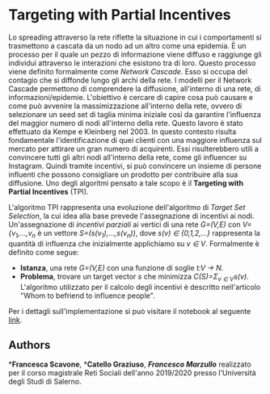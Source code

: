 # Targeting with Partial Incentives

Lo spreading attraverso la rete riflette la situazione in cui i comportamenti si trasmettono a cascata da un nodo ad un altro come una epidemia. È un processo per il quale un pezzo di informazione viene diffuso e raggiunge gli individui attraverso le interazioni che esistono tra di loro. Questo processo viene definito formalmente come *Network Cascade*. Esso si occupa del contagio che si diffonde lungo gli archi della rete. I modelli per il Network Cascade permettono di comprendere la diffusione, all'interno di una rete, di informazioni/epidemie. L'obiettivo è cercare di capire cosa può causare e come può avvenire la massimizzazione all'interno della rete, ovvero di selezionare un seed set di taglia minima iniziale così da garantire l'influenza del maggior numero di nodi all'interno della rete. Questo lavoro è stato effettuato da Kempe e Kleinberg nel 2003. 
In questo contesto risulta fondamentale l'identificazione di quei clienti con una maggiore influenza sul mercato per attirare un gran numero di acquirenti. Essi risulterebbero utili a convincere tutti gli altri nodi all'interno della rete, come gli influencer su Instagram. Quindi tramite incentivi, si può convincere un insieme di persone influenti che possono consigliare un prodotto per contribuire alla sua diffusione.
Uno degli algoritmi pensato a tale scopo è il **Targeting with Partial Incentives** (TPI).

L'algoritmo TPI rappresenta una evoluzione dell'algoritmo di *Target Set Selection*, la cui idea alla base prevede l'assegnazione di incentivi ai nodi. Un'assegnazione di *incentivi parziali* ai vertici di una rete *G=(V,E)* con *V={v<sub>1</sub>,...,v<sub>n</sub>* è un vettore *S=(s(v<sub>1</sub>),...,s(v<sub>n</sub>))*, dove *s(v) ∈ {0,1,2,...}* rappresenta la quantità di influenza che inizialmente applichiamo su *v ∈ V*.
Formalmente è definito come segue:
- **Istanza**, una rete *G=(V,E)* con una funzione di soglie *t:V → N*.
- **Problema**, trovare un target vector *s* che minimizza *C(S)=Σ<sub>v ∈ V</sub>s(v)*.
L'algoritmo utilizzato per il calcolo degli incentivi è descritto nell'articolo "Whom to befriend to influence people". 

Per i dettagli sull'implementazione si può visitare il notebook al seguente <a href="https://github.com/fscavone1/TPI-Algorithm/blob/master/documentation.ipynb">link</a>.

## Authors
***Francesca Scavone**, ***Catello Graziuso**, ***Francesco Marzullo*** realizzato per il corso magistrale Reti Sociali dell'anno 2019/2020 presso l'Università degli Studi di Salerno.

